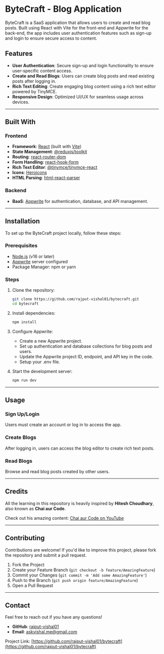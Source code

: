 # ByteCraft - Blog Application

ByteCraft is a SaaS application that allows users to create and read blog posts. Built using React with Vite for the front-end and Appwrite for the back-end, the app includes user authentication features such as sign-up and login to ensure secure access to content.

## Features

- **User Authentication**: Secure sign-up and login functionality to ensure user-specific content access.
- **Create and Read Blogs**: Users can create blog posts and read existing posts after logging in.
- **Rich Text Editing**: Create engaging blog content using a rich text editor powered by TinyMCE.
- **Responsive Design**: Optimized UI/UX for seamless usage across devices.

---

## Built With

### Frontend

- **Framework**: [React](https://reactjs.org/) (built with [Vite](https://vitejs.dev/))
- **State Management**: [@reduxjs/toolkit](https://redux-toolkit.js.org/)
- **Routing**: [react-router-dom](https://reactrouter.com/en/main)
- **Form Handling**: [react-hook-form](https://react-hook-form.com/)
- **Rich Text Editor**: [@tinymce/tinymce-react](https://github.com/tinymce/tinymce-react)
- **Icons**: [Heroicons](https://heroicons.com/)
- **HTML Parsing**: [html-react-parser](https://www.npmjs.com/package/html-react-parser)

### Backend

- **BaaS**: [Appwrite](https://appwrite.io/) for authentication, database, and API management.

---

## Installation

To set up the ByteCraft project locally, follow these steps:

### Prerequisites

- [Node.js](https://nodejs.org/) (v16 or later)
- [Appwrite](https://appwrite.io/) server configured
- Package Manager: npm or yarn

### Steps

1. Clone the repository:

   ```bash
   git clone https://github.com/rajput-vishal01/bytecraft.git
   cd bytecraft
   ```

2. Install dependencies:

   ```bash
   npm install
   ```

3. Configure Appwrite:

   - Create a new Appwrite project.
   - Set up authentication and database collections for blog posts and users.
   - Update the Appwrite project ID, endpoint, and API key in the code.
   - Setup your .env file.

4. Start the development server:

   ```bash
   npm run dev
   ```

---

## Usage

### Sign Up/Login

Users must create an account or log in to access the app.

### Create Blogs

After logging in, users can access the blog editor to create rich text posts.

### Read Blogs

Browse and read blog posts created by other users.

---

## Credits

All the learning in this repository is heavily inspired by **Hitesh Choudhary**, also known as **Chai aur Code**.

Check out his amazing content:
[Chai aur Code on YouTube](https://www.youtube.com/c/HiteshChoudharydotcom)

---

## Contributing

Contributions are welcome! If you'd like to improve this project, please fork the repository and submit a pull request.

1. Fork the Project
2. Create your Feature Branch (`git checkout -b feature/AmazingFeature`)
3. Commit your Changes (`git commit -m 'Add some AmazingFeature'`)
4. Push to the Branch (`git push origin feature/AmazingFeature`)
5. Open a Pull Request

---

## Contact

Feel free to reach out if you have any questions!

- **GitHub**: [rajput-vishal01](https://github.com/rajput-vishal01)
- **Email**: [askvishal.me@gmail.com](mailto:askvishal.me@gmail.com)

Project Link: [https://github.com/rajput-vishal01/bytecraft](https://github.com/rajput-vishal01/bytecraft)
